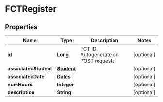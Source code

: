 

# FCTRegister


## Properties

| Name | Type | Description | Notes |
|------------ | ------------- | ------------- | -------------|
|**id** | **Long** | FCT ID. Autogenerate on POST requests |  [optional] |
|**associatedStudent** | [**Student**](Student.md) |  |  [optional] |
|**associatedDate** | [**Dates**](Dates.md) |  |  [optional] |
|**numHours** | **Integer** |  |  [optional] |
|**description** | **String** |  |  [optional] |



